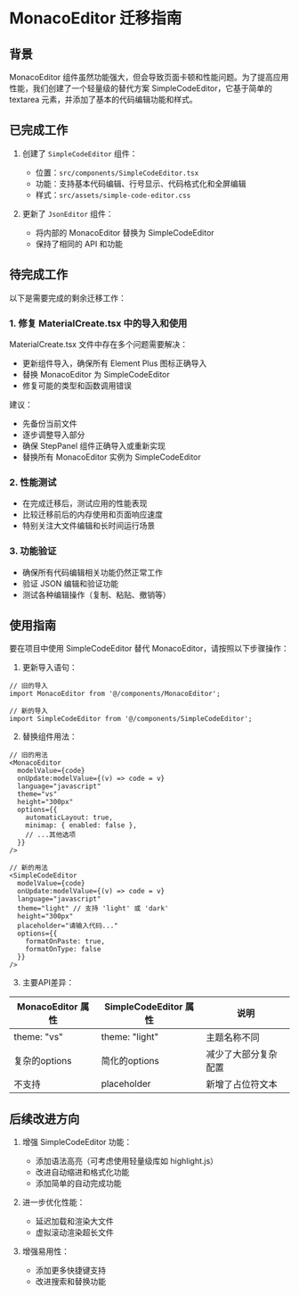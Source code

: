# MonacoEditor 迁移指南

## 背景

MonacoEditor 组件虽然功能强大，但会导致页面卡顿和性能问题。为了提高应用性能，我们创建了一个轻量级的替代方案 SimpleCodeEditor，它基于简单的 textarea 元素，并添加了基本的代码编辑功能和样式。

## 已完成工作

1. 创建了 `SimpleCodeEditor` 组件：
   - 位置：`src/components/SimpleCodeEditor.tsx`
   - 功能：支持基本代码编辑、行号显示、代码格式化和全屏编辑
   - 样式：`src/assets/simple-code-editor.css`

2. 更新了 `JsonEditor` 组件：
   - 将内部的 MonacoEditor 替换为 SimpleCodeEditor
   - 保持了相同的 API 和功能

## 待完成工作

以下是需要完成的剩余迁移工作：

### 1. 修复 MaterialCreate.tsx 中的导入和使用

MaterialCreate.tsx 文件中存在多个问题需要解决：

- 更新组件导入，确保所有 Element Plus 图标正确导入
- 替换 MonacoEditor 为 SimpleCodeEditor
- 修复可能的类型和函数调用错误

建议：
- 先备份当前文件
- 逐步调整导入部分
- 确保 StepPanel 组件正确导入或重新实现
- 替换所有 MonacoEditor 实例为 SimpleCodeEditor

### 2. 性能测试

- 在完成迁移后，测试应用的性能表现
- 比较迁移前后的内存使用和页面响应速度
- 特别关注大文件编辑和长时间运行场景

### 3. 功能验证

- 确保所有代码编辑相关功能仍然正常工作
- 验证 JSON 编辑和验证功能
- 测试各种编辑操作（复制、粘贴、撤销等）

## 使用指南

要在项目中使用 SimpleCodeEditor 替代 MonacoEditor，请按照以下步骤操作：

1. 更新导入语句：

```tsx
// 旧的导入
import MonacoEditor from '@/components/MonacoEditor';

// 新的导入
import SimpleCodeEditor from '@/components/SimpleCodeEditor';
```

2. 替换组件用法：

```tsx
// 旧的用法
<MonacoEditor
  modelValue={code}
  onUpdate:modelValue={(v) => code = v}
  language="javascript"
  theme="vs"
  height="300px"
  options={{
    automaticLayout: true,
    minimap: { enabled: false },
    // ...其他选项
  }}
/>

// 新的用法
<SimpleCodeEditor
  modelValue={code}
  onUpdate:modelValue={(v) => code = v}
  language="javascript"
  theme="light" // 支持 'light' 或 'dark'
  height="300px"
  placeholder="请输入代码..."
  options={{
    formatOnPaste: true,
    formatOnType: false
  }}
/>
```

3. 主要API差异：

| MonacoEditor 属性 | SimpleCodeEditor 属性 | 说明 |
|------------------|---------------------|------|
| theme: "vs" | theme: "light" | 主题名称不同 |
| 复杂的options | 简化的options | 减少了大部分复杂配置 |
| 不支持 | placeholder | 新增了占位符文本 |

## 后续改进方向

1. 增强 SimpleCodeEditor 功能：
   - 添加语法高亮（可考虑使用轻量级库如 highlight.js）
   - 改进自动缩进和格式化功能
   - 添加简单的自动完成功能

2. 进一步优化性能：
   - 延迟加载和渲染大文件
   - 虚拟滚动渲染超长文件

3. 增强易用性：
   - 添加更多快捷键支持
   - 改进搜索和替换功能 